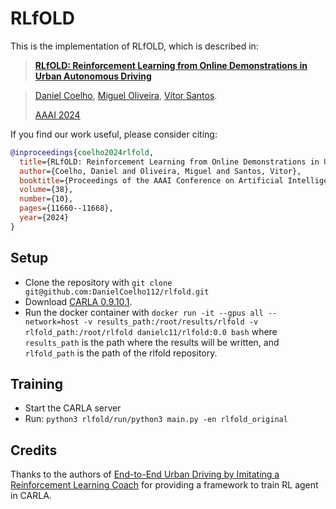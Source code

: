 # RLfOLD
This is the implementation of RLfOLD, which is described in:

> [**RLfOLD: Reinforcement Learning from Online Demonstrations in Urban Autonomous Driving**](https://ojs.aaai.org/index.php/AAAI/article/view/29049)

>
> [Daniel Coelho](https://github.com/DanielCoelho112), 
[Miguel Oliveira](https://github.com/miguelriemoliveira),
[Vítor Santos](https://github.com/vitoruapt).
>
> [AAAI 2024](https://aaai.org/aaai-conference/)<br/>

If you find our work useful, please consider citing: 
```bibtex
@inproceedings{coelho2024rlfold,
  title={RLfOLD: Reinforcement Learning from Online Demonstrations in Urban Autonomous Driving},
  author={Coelho, Daniel and Oliveira, Miguel and Santos, Vitor},
  booktitle={Proceedings of the AAAI Conference on Artificial Intelligence},
  volume={38},
  number={10},
  pages={11660--11668},
  year={2024}
}
```
  

## Setup
- Clone the repository with `git clone git@github.com:DanielCoelho112/rlfold.git`
- Download [CARLA 0.9.10.1](https://github.com/carla-simulator/carla/releases/tag/0.9.10.1).
- Run the docker container with `docker run -it --gpus all --network=host -v results_path:/root/results/rlfold -v rlfold_path:/root/rlfold danielc11/rlfold:0.0 bash`
where `results_path` is the path where the results will be written, and `rlfold_path` is the path of the rlfold repository.


## Training
- Start the CARLA server
- Run: `python3 rlfold/run/python3 main.py -en rlfold_original`


## Credits
Thanks to the authors of [End-to-End Urban Driving by Imitating a Reinforcement Learning Coach](https://github.com/zhejz/carla-roach)
for providing a framework to train RL agent in CARLA.
